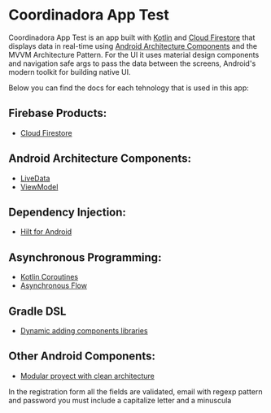 # Coordinadora App Test
Coordinadora App Test is an app built with [Kotlin][1] and [Cloud Firestore][2] that displays data in real-time using [Android Architecture Components][3] and the MVVM Architecture Pattern. For the UI it uses material design components and navigation safe args to pass the data between the screens, Android's modern toolkit for building native UI.

Below you can find the docs for each tehnology that is used in this app:

## Firebase Products:
* [Cloud Firestore][2]

## Android Architecture Components:
* [LiveData][4]
* [ViewModel][5]

## Dependency Injection:
* [Hilt for Android][6]

## Asynchronous Programming:
* [Kotlin Coroutines][7]
* [Asynchronous Flow][8]

## Gradle DSL

* [Dynamic adding components libraries][11]

## Other Android Components:
* [Modular proyect with clean architecture][12]

[1]: https://kotlinlang.org/
[2]: https://firebase.google.com/docs/firestore
[3]: https://developer.android.com/topic/libraries/architecture
[4]: https://developer.android.com/topic/libraries/architecture/livedata
[5]: https://developer.android.com/topic/libraries/architecture/viewmodel
[6]: https://developer.android.com/training/dependency-injection/hilt-android
[7]: https://kotlinlang.org/docs/coroutines-overview.html
[8]: https://kotlinlang.org/docs/flow.html
[9]: https://medium.com/firebase-tips-tricks/how-to-make-a-clean-architecture-android-app-using-mvvm-firestore-and-jetpack-compose-abdb5e02a2d8
[10]: https://firebase.google.com/docs/android/setup
[11]: https://www.youtube.com/watch?v=w5qCmvS9JGE
[12]: https://ahmad-efati.medium.com/modularization-of-android-applications-based-on-clean-architecture-18dc643e0562

In the registration form all the fields are validated, email with regexp pattern and password you must include a capitalize letter and a minuscula
